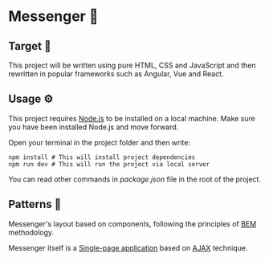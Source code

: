 # Messenger 💬

## Target 🎯

This project will be written using pure HTML, CSS and JavaScript and then rewritten in popular frameworks such as Angular, Vue and React.

## Usage ⚙️

This project requires [Node.js](https://nodejs.org/) to be installed on a local machine.
Make sure you have been installed Node.js and move forward.

Open your terminal in the project folder and then write:

```
npm install # This will install project dependencies
npm run dev # This will run the project via local server
```

You can read other commands in _package.json_ file in the root of the project.

## Patterns 🎨

Messenger's layout based on components, following the principles of [BEM](https://en.bem.info/methodology/) methodology.

Messenger itself is a [Single-page application](https://en.wikipedia.org/wiki/Single-page_application) based on [AJAX](<https://en.wikipedia.org/wiki/Ajax_(programming)>) technique.
